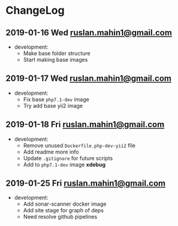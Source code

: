 # ChangeLog

## 2019-01-16 Wed <ruslan.mahin1@gmail.com>

- development:
  - Make base folder structure
  - Start making base images

## 2019-01-17 Wed <ruslan.mahin1@gmail.com>

- development:
  - Fix base `php7.1-dev` image
  - Try add base yii2 image

## 2019-01-18 Fri <ruslan.mahin1@gmail.com>

- development:
  - Remove unused `Dockerfile.php-dev-yii2` file
  - Add readme more info
  - Update `.gitignore` for future scripts
  - Add to `php7.1-dev` image __xdebug__

## 2019-01-25 Fri <ruslan.mahin1@gmail.com>

- development:
  - Add sonar-scanner docker image
  - Add site stage for graph of deps
  - Need resolve github pipelines
